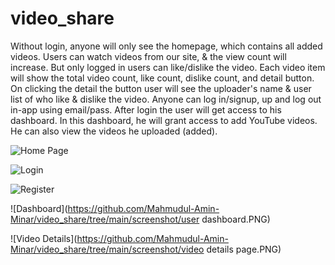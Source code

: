 # video_share
Without login, anyone will only see the homepage, which contains all added videos. Users can watch videos from our site, & the view count will increase. But only logged in users can like/dislike the video.
Each video item will show the total video count, like count, dislike count, and detail button. On clicking the detail the button user will see the uploader's name & user list of who like & dislike the video.
Anyone can log in/signup, up and log out in-app using email/pass. After login the user will get access to his dashboard. In this dashboard, he will grant access to add YouTube videos.
He can also view the videos he uploaded (added).


![Home Page](https://github.com/Mahmudul-Amin-Minar/video_share/tree/main/screenshot/homepage.PNG)

![Login](https://github.com/Mahmudul-Amin-Minar/video_share/tree/main/screenshot/login.PNG)

![Register](https://github.com/Mahmudul-Amin-Minar/video_share/tree/main/screenshot/register.PNG)

![Dashboard](https://github.com/Mahmudul-Amin-Minar/video_share/tree/main/screenshot/user dashboard.PNG)

![Video Details](https://github.com/Mahmudul-Amin-Minar/video_share/tree/main/screenshot/video details page.PNG)
